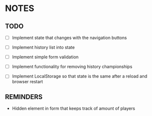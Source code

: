 # NOTES

## TODO

- [ ] Implement state that changes with the navigation buttons
- [ ] Implement history list into state
- [ ] Implement simple form validation
- [ ] Implement functionality for removing history championships
- [ ] Implement LocalStorage so that state is the same after a reload and browser restart 


## REMINDERS

- Hidden element in form that keeps track of amount of players
